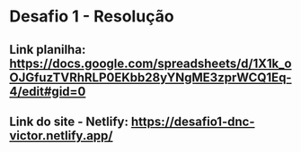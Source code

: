 # Desafio 1 - Resolução

## Link planilha: https://docs.google.com/spreadsheets/d/1X1k_oOJGfuzTVRhRLP0EKbb28yYNgME3zprWCQ1Eq-4/edit#gid=0
## Link do site - Netlify: https://desafio1-dnc-victor.netlify.app/
